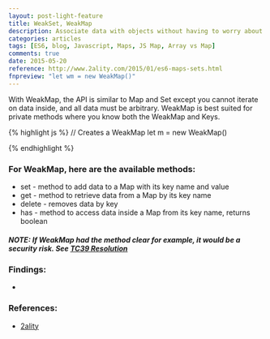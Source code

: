 ```yaml
---
layout: post-light-feature
title: WeakSet, WeakMap
description: Associate data with objects without having to worry about memory leaks.
categories: articles
tags: [ES6, blog, Javascript, Maps, JS Map, Array vs Map]
comments: true
date: 2015-05-20
reference: http://www.2ality.com/2015/01/es6-maps-sets.html
fnpreview: "let wm = new WeakMap()"
---
```


With WeakMap, the API is similar to Map and Set except you cannot iterate on data inside, and all data must be arbitrary. WeakMap is best suited for private methods where you know both the WeakMap and Keys.

{% highlight js %}
// Creates a WeakMap
let m = new WeakMap()


{% endhighlight %}


### For WeakMap, here are the available methods: 

* set - method to add data to a Map with its key name and value
* get - method to retrieve data from a Map by its key name
* delete - removes data by key
* has - method to access data inside a Map from its key name, returns boolean

##### *NOTE:* If WeakMap had the method **clear** for example, it would be a security risk. See [TC39 Resolution](https://github.com/rwaldron/tc39-notes/blob/master/es6/2014-11/nov-19.md#412-should-weakmapweakset-have-a-clear-method-markm)

### Findings:

* 

### References:

* [2ality](http://www.2ality.com/2015/01/es6-maps-sets.html)